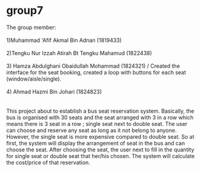 # group7

The group member:
<br><br>
1)Muhammad 'Afif Akmal Bin Adnan (1819433)
<br><br>
2)Tengku Nur Izzah Atirah Bt Tengku Mahamud (1822438)
<br><br>
3) Hamza Abdulghani Obaidullah Mohammad (1824321) / Created the interface for the seat booking, created a loop with buttons for each seat (window/aisle/single).
<br><br>
4) Ahmad Hazmi Bin Johari (1824823)
<br><br>
<br>
This project about to establish a bus seat reservation system. Basically, the bus is organised with 30 seats and the seat arranged with 3 in a row which means
 there is 3 seat in a row ; single seat next to double seat. The user can choose and reserve any seat as long as it not belong to anyone. However,
 the single seat is more expensive compared to double seat. 
 So at first, the system will display the arrangement of seat in the bus and can choose the seat. After choosing the seat, the user next to fill in the quantity for
 single seat or double seat that her/his chosen. The system will calculate the cost/price of that reservation.
